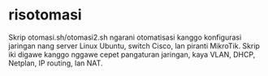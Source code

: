# risotomasi
Skrip otomasi.sh/otomasi2.sh ngarani otomatisasi kanggo konfigurasi jaringan nang server Linux Ubuntu, switch Cisco, lan piranti MikroTik. Skrip iki digawe kanggo nggawe cepet pangaturan jaringan, kaya VLAN, DHCP, Netplan, IP routing, lan NAT.
